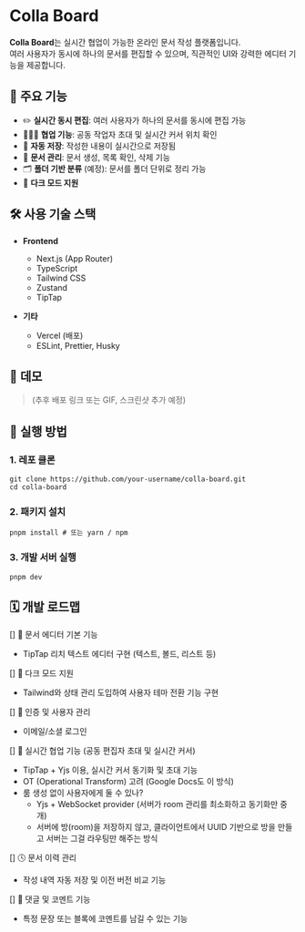 # Colla Board

**Colla Board**는 실시간 협업이 가능한 온라인 문서 작성 플랫폼입니다.  
여러 사용자가 동시에 하나의 문서를 편집할 수 있으며, 직관적인 UI와 강력한 에디터 기능을 제공합니다.

## 🚀 주요 기능

- ✏️ **실시간 동시 편집**: 여러 사용자가 하나의 문서를 동시에 편집 가능
- 🧑‍🤝‍🧑 **협업 기능**: 공동 작업자 초대 및 실시간 커서 위치 확인
- 💾 **자동 저장**: 작성한 내용이 실시간으로 저장됨
- 📁 **문서 관리**: 문서 생성, 목록 확인, 삭제 기능
- 🗂 **폴더 기반 분류** (예정): 문서를 폴더 단위로 정리 가능
- 🌙 **다크 모드 지원**

## 🛠️ 사용 기술 스택

- **Frontend**

  - Next.js (App Router)
  - TypeScript
  - Tailwind CSS
  - Zustand
  - TipTap

- **기타**
  - Vercel (배포)
  - ESLint, Prettier, Husky

## 📸 데모

> (추후 배포 링크 또는 GIF, 스크린샷 추가 예정)

## 🧪 실행 방법

### 1. 레포 클론

```
git clone https://github.com/your-username/colla-board.git
cd colla-board
```

### 2. 패키지 설치

```
pnpm install # 또는 yarn / npm
```

### 3. 개발 서버 실행

```
pnpm dev
```

## 🗓️ 개발 로드맵

[] 📄 문서 에디터 기본 기능

- TipTap 리치 텍스트 에디터 구현 (텍스트, 볼드, 리스트 등)

[] 🎨 다크 모드 지원

- Tailwind와 상태 관리 도입하여 사용자 테마 전환 기능 구현

[] 🔐 인증 및 사용자 관리

- 이메일/소셜 로그인

[] 🤝 실시간 협업 기능 (공동 편집자 초대 및 실시간 커서)

- TipTap + Yjs 이용, 실시간 커서 동기화 및 초대 기능
- OT (Operational Transform) 고려 (Google Docs도 이 방식)
- 룸 생성 없이 사용자에게 둘 수 있나?
  - Yjs + WebSocket provider (서버가 room 관리를 최소화하고 동기화만 중개)
  - 서버에 방(room)을 저장하지 않고, 클라이언트에서 UUID 기반으로 방을 만들고 서버는 그걸 라우팅만 해주는 방식

[] 🕓 문서 이력 관리

- 작성 내역 자동 저장 및 이전 버전 비교 기능

[] 💬 댓글 및 코멘트 기능

- 특정 문장 또는 블록에 코멘트를 남길 수 있는 기능
